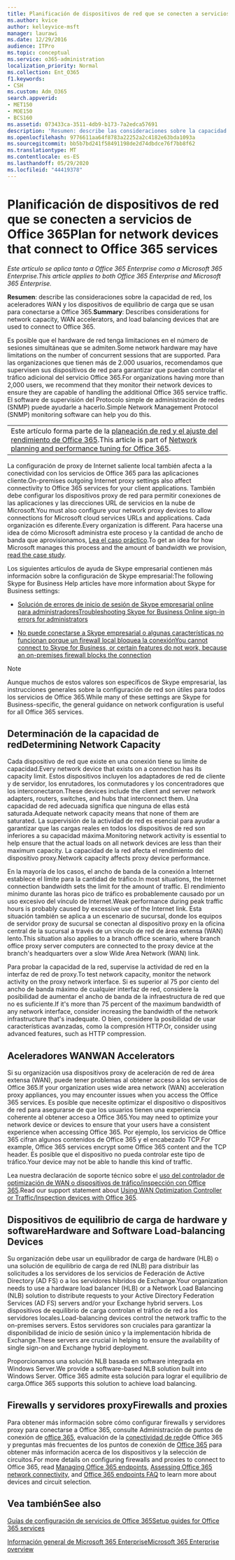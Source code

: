 ```yaml
---
title: Planificación de dispositivos de red que se conecten a servicios de Office 365
ms.author: kvice
author: kelleyvice-msft
manager: laurawi
ms.date: 12/29/2016
audience: ITPro
ms.topic: conceptual
ms.service: o365-administration
localization_priority: Normal
ms.collection: Ent_O365
f1.keywords:
- CSH
ms.custom: Adm_O365
search.appverid:
- MET150
- MOE150
- BCS160
ms.assetid: 073433ca-3511-4db9-b173-7a2edca57691
description: 'Resumen: describe las consideraciones sobre la capacidad de red, los aceleradores WAN y los dispositivos de equilibrio de carga que se usan para conectarse a Office 365.'
ms.openlocfilehash: 9776611aa64f8783a22252a2c4182e63bda1093a
ms.sourcegitcommit: bb5b7bd241f58491198de2d74dbdce76f7bb8f62
ms.translationtype: MT
ms.contentlocale: es-ES
ms.lasthandoff: 05/29/2020
ms.locfileid: "44419378"
---
```

# <a name="plan-for-network-devices-that-connect-to-office-365-services"></a><span data-ttu-id="951aa-103">Planificación de dispositivos de red que se conecten a servicios de Office 365</span><span class="sxs-lookup"><span data-stu-id="951aa-103">Plan for network devices that connect to Office 365 services</span></span>

<span data-ttu-id="951aa-104">*Este artículo se aplica tanto a Office 365 Enterprise como a Microsoft 365 Enterprise.*</span><span class="sxs-lookup"><span data-stu-id="951aa-104">*This article applies to both Office 365 Enterprise and Microsoft 365 Enterprise.*</span></span>
  
<span data-ttu-id="951aa-105">**Resumen**: describe las consideraciones sobre la capacidad de red, los aceleradores WAN y los dispositivos de equilibrio de carga que se usan para conectarse a Office 365.</span><span class="sxs-lookup"><span data-stu-id="951aa-105">**Summary**: Describes considerations for network capacity, WAN accelerators, and load balancing devices that are used to connect to Office 365.</span></span>

<span data-ttu-id="951aa-106">Es posible que el hardware de red tenga limitaciones en el número de sesiones simultáneas que se admiten.</span><span class="sxs-lookup"><span data-stu-id="951aa-106">Some network hardware may have limitations on the number of concurrent sessions that are supported.</span></span> <span data-ttu-id="951aa-107">Para las organizaciones que tienen más de 2.000 usuarios, recomendamos que supervisen sus dispositivos de red para garantizar que puedan controlar el tráfico adicional del servicio Office 365.</span><span class="sxs-lookup"><span data-stu-id="951aa-107">For organizations having more than 2,000 users, we recommend that they monitor their network devices to ensure they are capable of handling the additional Office 365 service traffic.</span></span> <span data-ttu-id="951aa-108">El software de supervisión del Protocolo simple de administración de redes (SNMP) puede ayudarle a hacerlo.</span><span class="sxs-lookup"><span data-stu-id="951aa-108">Simple Network Management Protocol (SNMP) monitoring software can help you do this.</span></span>

||
|:-----|
| <span data-ttu-id="951aa-109">Este artículo forma parte de la [planeación de red y el ajuste del rendimiento de Office 365](https://aka.ms/tune).</span><span class="sxs-lookup"><span data-stu-id="951aa-109">This article is part of [Network planning and performance tuning for Office 365](https://aka.ms/tune).</span></span>|

<span data-ttu-id="951aa-110">La configuración de proxy de Internet saliente local también afecta a la conectividad con los servicios de Office 365 para las aplicaciones cliente.</span><span class="sxs-lookup"><span data-stu-id="951aa-110">On-premises outgoing Internet proxy settings also affect connectivity to Office 365 services for your client applications.</span></span> <span data-ttu-id="951aa-111">También debe configurar los dispositivos proxy de red para permitir conexiones de las aplicaciones y las direcciones URL de servicios en la nube de Microsoft.</span><span class="sxs-lookup"><span data-stu-id="951aa-111">You must also configure your network proxy devices to allow connections for Microsoft cloud services URLs and applications.</span></span> <span data-ttu-id="951aa-112">Cada organización es diferente.</span><span class="sxs-lookup"><span data-stu-id="951aa-112">Every organization is different.</span></span> <span data-ttu-id="951aa-113">Para hacerse una idea de cómo Microsoft administra este proceso y la cantidad de ancho de banda que aprovisionamos, [Lea el caso práctico](https://www.microsoft.com/itshowcase/Article/Content/631/Optimizing-network-performance-for-Microsoft-Office-365).</span><span class="sxs-lookup"><span data-stu-id="951aa-113">To get an idea for how Microsoft manages this process and the amount of bandwidth we provision, [read the case study](https://www.microsoft.com/itshowcase/Article/Content/631/Optimizing-network-performance-for-Microsoft-Office-365).</span></span>
  
<span data-ttu-id="951aa-114">Los siguientes artículos de ayuda de Skype empresarial contienen más información sobre la configuración de Skype empresarial:</span><span class="sxs-lookup"><span data-stu-id="951aa-114">The following Skype for Business Help articles have more information about Skype for Business settings:</span></span>
  
- [<span data-ttu-id="951aa-115">Solución de errores de inicio de sesión de Skype empresarial online para administradores</span><span class="sxs-lookup"><span data-stu-id="951aa-115">Troubleshooting Skype for Business Online sign-in errors for administrators</span></span>](https://docs.microsoft.com/skypeforbusiness/set-up-skype-for-business-online/troubleshooting-sign-in-errors-for-admins)

- [<span data-ttu-id="951aa-116">No puede conectarse a Skype empresarial o algunas características no funcionan porque un firewall local bloquea la conexión</span><span class="sxs-lookup"><span data-stu-id="951aa-116">You cannot connect to Skype for Business, or certain features do not work, because an on-premises firewall blocks the connection</span></span>](https://go.microsoft.com/fwlink/p/?LinkID=243625)

> [!NOTE]
> <span data-ttu-id="951aa-117">Aunque muchos de estos valores son específicos de Skype empresarial, las instrucciones generales sobre la configuración de red son útiles para todos los servicios de Office 365.</span><span class="sxs-lookup"><span data-stu-id="951aa-117">While many of these settings are Skype for Business-specific, the general guidance on network configuration is useful for all Office 365 services.</span></span>
  
## <a name="determining-network-capacity"></a><span data-ttu-id="951aa-118">Determinación de la capacidad de red</span><span class="sxs-lookup"><span data-stu-id="951aa-118">Determining Network Capacity</span></span>

<span data-ttu-id="951aa-119">Cada dispositivo de red que existe en una conexión tiene su límite de capacidad.</span><span class="sxs-lookup"><span data-stu-id="951aa-119">Every network device that exists on a connection has its capacity limit.</span></span> <span data-ttu-id="951aa-120">Estos dispositivos incluyen los adaptadores de red de cliente y de servidor, los enrutadores, los conmutadores y los concentradores que los interconectaron.</span><span class="sxs-lookup"><span data-stu-id="951aa-120">These devices include the client and server network adapters, routers, switches, and hubs that interconnect them.</span></span> <span data-ttu-id="951aa-121">Una capacidad de red adecuada significa que ninguna de ellas está saturada.</span><span class="sxs-lookup"><span data-stu-id="951aa-121">Adequate network capacity means that none of them are saturated.</span></span> <span data-ttu-id="951aa-122">La supervisión de la actividad de red es esencial para ayudar a garantizar que las cargas reales en todos los dispositivos de red son inferiores a su capacidad máxima.</span><span class="sxs-lookup"><span data-stu-id="951aa-122">Monitoring network activity is essential to help ensure that the actual loads on all network devices are less than their maximum capacity.</span></span> <span data-ttu-id="951aa-123">La capacidad de la red afecta el rendimiento del dispositivo proxy.</span><span class="sxs-lookup"><span data-stu-id="951aa-123">Network capacity affects proxy device performance.</span></span>
  
<span data-ttu-id="951aa-124">En la mayoría de los casos, el ancho de banda de la conexión a Internet establece el límite para la cantidad de tráfico.</span><span class="sxs-lookup"><span data-stu-id="951aa-124">In most situations, the Internet connection bandwidth sets the limit for the amount of traffic.</span></span> <span data-ttu-id="951aa-125">El rendimiento mínimo durante las horas pico de tráfico es probablemente causado por un uso excesivo del vínculo de Internet.</span><span class="sxs-lookup"><span data-stu-id="951aa-125">Weak performance during peak traffic hours is probably caused by excessive use of the Internet link.</span></span> <span data-ttu-id="951aa-126">Esta situación también se aplica a un escenario de sucursal, donde los equipos de servidor proxy de sucursal se conectan al dispositivo proxy en la oficina central de la sucursal a través de un vínculo de red de área extensa (WAN) lento.</span><span class="sxs-lookup"><span data-stu-id="951aa-126">This situation also applies to a branch office scenario, where branch office proxy server computers are connected to the proxy device at the branch's headquarters over a slow Wide Area Network (WAN) link.</span></span>
  
<span data-ttu-id="951aa-127">Para probar la capacidad de la red, supervise la actividad de red en la interfaz de red de proxy.</span><span class="sxs-lookup"><span data-stu-id="951aa-127">To test network capacity, monitor the network activity on the proxy network interface.</span></span> <span data-ttu-id="951aa-128">Si es superior al 75 por ciento del ancho de banda máximo de cualquier interfaz de red, considere la posibilidad de aumentar el ancho de banda de la infraestructura de red que no es suficiente.</span><span class="sxs-lookup"><span data-stu-id="951aa-128">If it's more than 75 percent of the maximum bandwidth of any network interface, consider increasing the bandwidth of the network infrastructure that's inadequate.</span></span> <span data-ttu-id="951aa-129">O bien, considere la posibilidad de usar características avanzadas, como la compresión HTTP.</span><span class="sxs-lookup"><span data-stu-id="951aa-129">Or, consider using advanced features, such as HTTP compression.</span></span>
  
## <a name="wan-accelerators"></a><span data-ttu-id="951aa-130">Aceleradores WAN</span><span class="sxs-lookup"><span data-stu-id="951aa-130">WAN Accelerators</span></span>

<span data-ttu-id="951aa-131">Si su organización usa dispositivos proxy de aceleración de red de área extensa (WAN), puede tener problemas al obtener acceso a los servicios de Office 365.</span><span class="sxs-lookup"><span data-stu-id="951aa-131">If your organization uses wide area network (WAN) acceleration proxy appliances, you may encounter issues when you access the Office 365 services.</span></span> <span data-ttu-id="951aa-132">Es posible que necesite optimizar el dispositivo o dispositivos de red para asegurarse de que los usuarios tienen una experiencia coherente al obtener acceso a Office 365.</span><span class="sxs-lookup"><span data-stu-id="951aa-132">You may need to optimize your network device or devices to ensure that your users have a consistent experience when accessing Office 365.</span></span> <span data-ttu-id="951aa-133">Por ejemplo, los servicios de Office 365 cifran algunos contenidos de Office 365 y el encabezado TCP.</span><span class="sxs-lookup"><span data-stu-id="951aa-133">For example, Office 365 services encrypt some Office 365 content and the TCP header.</span></span> <span data-ttu-id="951aa-134">Es posible que el dispositivo no pueda controlar este tipo de tráfico.</span><span class="sxs-lookup"><span data-stu-id="951aa-134">Your device may not be able to handle this kind of traffic.</span></span>
  
<span data-ttu-id="951aa-135">Lea nuestra declaración de soporte técnico sobre el [uso del controlador de optimización de WAN o dispositivos de tráfico/inspección con Office 365](https://support.microsoft.com/kb/2690045).</span><span class="sxs-lookup"><span data-stu-id="951aa-135">Read our support statement about [Using WAN Optimization Controller or Traffic/Inspection devices with Office 365](https://support.microsoft.com/kb/2690045).</span></span>
  
## <a name="hardware-and-software-load-balancing-devices"></a><span data-ttu-id="951aa-136">Dispositivos de equilibrio de carga de hardware y software</span><span class="sxs-lookup"><span data-stu-id="951aa-136">Hardware and Software Load-balancing Devices</span></span>

<span data-ttu-id="951aa-137">Su organización debe usar un equilibrador de carga de hardware (HLB) o una solución de equilibrio de carga de red (NLB) para distribuir las solicitudes a los servidores de los servicios de Federación de Active Directory (AD FS) o a los servidores híbridos de Exchange.</span><span class="sxs-lookup"><span data-stu-id="951aa-137">Your organization needs to use a hardware load balancer (HLB) or a Network Load Balancing (NLB) solution to distribute requests to your Active Directory Federation Services (AD FS) servers and/or your Exchange hybrid servers.</span></span> <span data-ttu-id="951aa-138">Los dispositivos de equilibrio de carga controlan el tráfico de red a los servidores locales.</span><span class="sxs-lookup"><span data-stu-id="951aa-138">Load-balancing devices control the network traffic to the on-premises servers.</span></span> <span data-ttu-id="951aa-139">Estos servidores son cruciales para garantizar la disponibilidad de inicio de sesión único y la implementación híbrida de Exchange.</span><span class="sxs-lookup"><span data-stu-id="951aa-139">These servers are crucial in helping to ensure the availability of single sign-on and Exchange hybrid deployment.</span></span>
  
<span data-ttu-id="951aa-140">Proporcionamos una solución NLB basada en software integrada en Windows Server.</span><span class="sxs-lookup"><span data-stu-id="951aa-140">We provide a software-based NLB solution built into Windows Server.</span></span> <span data-ttu-id="951aa-141">Office 365 admite esta solución para lograr el equilibrio de carga.</span><span class="sxs-lookup"><span data-stu-id="951aa-141">Office 365 supports this solution to achieve load balancing.</span></span>
  
## <a name="firewalls-and-proxies"></a><span data-ttu-id="951aa-142">Firewalls y servidores proxy</span><span class="sxs-lookup"><span data-stu-id="951aa-142">Firewalls and proxies</span></span>

<span data-ttu-id="951aa-143">Para obtener más información sobre cómo configurar firewalls y servidores proxy para conectarse a Office 365, consulte Administración de puntos de conexión de [office 365](https://support.office.com/article/99cab9d4-ef59-4207-9f2b-3728eb46bf9a), evaluación de la [conectividad de red](assessing-network-connectivity.md)de Office 365 y preguntas más frecuentes de los puntos de conexión de [Office 365](https://support.office.com/article/d4088321-1c89-4b96-9c99-54c75cae2e6d) para obtener más información acerca de los dispositivos y la selección de circuitos.</span><span class="sxs-lookup"><span data-stu-id="951aa-143">For more details on configuring firewalls and proxies to connect to Office 365, read [Managing Office 365 endpoints](https://support.office.com/article/99cab9d4-ef59-4207-9f2b-3728eb46bf9a), [Assessing Office 365 network connectivity](assessing-network-connectivity.md), and [Office 365 endpoints FAQ](https://support.office.com/article/d4088321-1c89-4b96-9c99-54c75cae2e6d) to learn more about devices and circuit selection.</span></span>
  
## <a name="see-also"></a><span data-ttu-id="951aa-144">Vea también</span><span class="sxs-lookup"><span data-stu-id="951aa-144">See also</span></span>

[<span data-ttu-id="951aa-145">Guías de configuración de servicios de Office 365</span><span class="sxs-lookup"><span data-stu-id="951aa-145">Setup guides for Office 365 services</span></span>](setup-guides-for-office-365.md)

[<span data-ttu-id="951aa-146">Información general de Microsoft 365 Enterprise</span><span class="sxs-lookup"><span data-stu-id="951aa-146">Microsoft 365 Enterprise overview</span></span>](https://docs.microsoft.com/microsoft-365/enterprise/microsoft-365-overview)
